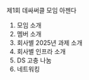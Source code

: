 
제1회 데싸써클 모임 아젠다 <br>

1. 모임 소개 <br>
2. 멤버 소개 <br>
3. 회사별 2025년 과제 소개 <br>
4. 회사별 인프라 소개 <br>
5. DS 고충 나눔 <br>
6. 네트워킹 <br>
